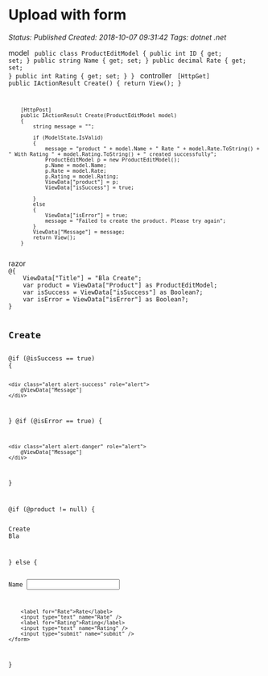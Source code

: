 # Upload with form

_Status: Published_
_Created: 2018-10-07 09:31:42_
_Tags: dotnet .net_

model
<code>
 public class ProductEditModel
    {
        public int ID { get; set; }
        public string Name { get; set; }
        public decimal Rate { get; set; }
        public int Rating { get; set; }
    }
</code>
controller
<code>
[HttpGet]
        public IActionResult Create()
        {
            return View();
        }


        [HttpPost]
        public IActionResult Create(ProductEditModel model)
        {
            string message = "";

            if (ModelState.IsValid)
            {
                message = "product " + model.Name + " Rate " + model.Rate.ToString() + " With Rating " + model.Rating.ToString() + " created successfully";
                ProductEditModel p = new ProductEditModel();
                p.Name = model.Name;
                p.Rate = model.Rate;
                p.Rating = model.Rating;
                ViewData["product"] = p;
                ViewData["isSuccess"] = true;

            }
            else
            {
                ViewData["isError"] = true;
                message = "Failed to create the product. Please try again";
            }
            ViewData["Message"] = message;
            return View();
        }
</code>
razor
<code>
@{
    ViewData["Title"] = "Bla Create";
    var product = ViewData["Product"] as ProductEditModel;
    var isSuccess = ViewData["isSuccess"] as Boolean?;
    var isError = ViewData["isError"] as Boolean?;
}

<h2>Create</h2>
@if (@isSuccess == true)
{

    <div class="alert alert-success" role="alert">
        @ViewData["Message"]
    </div>
}
@if (@isError == true)
{

    <div class="alert alert-danger" role="alert">
        @ViewData["Message"]
    </div>
}

@if (@product != null)
{
    <p>
        <a asp-area="" asp-controller="Bla" asp-action="Create">Create</a>
        <a asp-area="" asp-controller="Bla" asp-action="Index">Bla</a>
    </p>

}
else
{
    <form action="/bla/create" method="post">
        <label for="Name">Name</label>
        <input type="text" name="Name" />

        <label for="Rate">Rate</label>
        <input type="text" name="Rate" />
        <label for="Rating">Rating</label>
        <input type="text" name="Rating" />
        <input type="submit" name="submit" />
    </form>
}

</code>